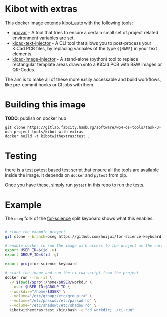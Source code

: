 # Kibot with extras

This docker image extends [kibot_auto](https://github.com/INTI-CMNB/kicad_auto) with the following tools:

* [projvar](https://github.com/hoijui/projvar) - A tool that tries to ensure a certain small set of project related environment variables are set. 
* [kicad-text-injector](https://github.com/hoijui/kicad-text-injector) - A CLI tool that allows you to post-process your KiCad PCB files, by replacing variables of the type `${NAME}` in your text elements. 
* [kicad-image-injector](https://github.com/hoijui/kicad-image-injector) - A stand-alone (python) tool to replace rectangular template areas drawn onto a KiCad PCB with B&W images or QR-Codes. 

The aim is to make all of these more easily accessable and build workflows, like pre-commit hooks or CI jobs with them.

# Building this image

**TODO**: publish on docker hub

```
git clone https://gitlab.fabcity.hamburg/software/wp4-os-tools/task-3-osh-project-tools/kibot-with-extras
docker build -t kibotwithextras:test .
```

# Testing

there is a test pytest based test script that ensure all the tools are available inside the image. It depends on `docker` and `pytest` from pip.

Once you have these, simply run `pytest` in this repo to run the tests.

# Example

The `oseg` fork of the [for-science](https://github.com/hoijui/for-science-keyboard/tree/oseg) split keyboard shows what this enables.

```bash

# clone the example project
git clone --branch=oseg https://github.com/hoijui/for-science-keyboard

# enable docker to run the image with access to the project as the current user
export USER_ID=$(id -u)
export GROUP_ID=$(id -g)

export proj=for-science-keyboard

# start the image and run the ci-run script from the project
docker run --rm -it \
  -v $(pwd)/$proj:/home/$USER/workdir \
  --user $USER_ID:$GROUP_ID \
  --workdir="/home/$USER" \
  --volume="/etc/group:/etc/group:ro" \
  --volume="/etc/passwd:/etc/passwd:ro" \
  --volume="/etc/shadow:/etc/shadow:ro" \
  kibotwithextras:test /bin/bash -c "cd workdir; ./ci-run"
```

